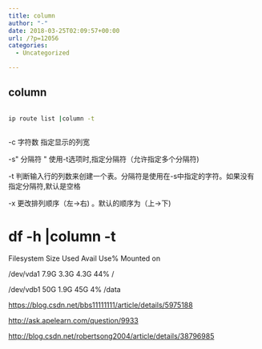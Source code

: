 ```yaml
---
title: column
author: "-"
date: 2018-03-25T02:09:57+00:00
url: /?p=12056
categories:
  - Uncategorized

---
```

## column
```bash
  
ip route list |column -t
  
```

-c 字符数 指定显示的列宽
  
-s" 分隔符 " 使用-t选项时,指定分隔符（允许指定多个分隔符) 
  
-t 判断输入行的列数来创建一个表。分隔符是使用在-s中指定的字符。如果没有指定分隔符,默认是空格
  
-x 更改排列顺序（左→右) 。默认的顺序为（上→下) 

# df -h |column -t

Filesystem Size Used Avail Use% Mounted on
  
/dev/vda1 7.9G 3.3G 4.3G 44% /
  
/dev/vdb1 50G 1.9G 45G 4% /data

https://blog.csdn.net/bbs11111111/article/details/5975188
  
http://ask.apelearn.com/question/9933
   
http://blog.csdn.net/robertsong2004/article/details/38796985